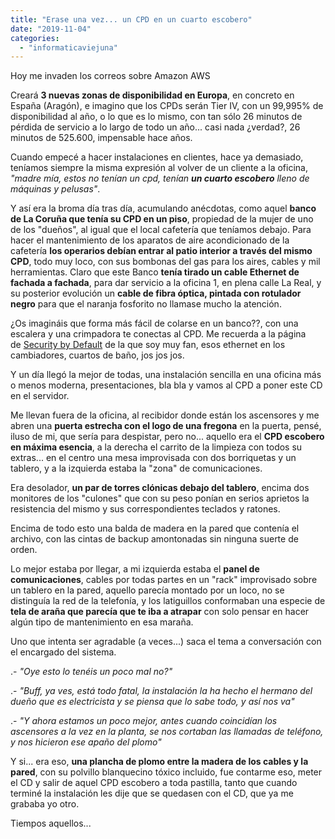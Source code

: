 ```yaml
---
title: "Erase una vez... un CPD en un cuarto escobero"
date: "2019-11-04"
categories: 
  - "informaticaviejuna"
---
```


Hoy me invaden los correos sobre Amazon AWS

Creará **3 nuevas zonas de disponibilidad en Europa**, en concreto en España (Aragón), e imagino que los CPDs serán Tier IV, con un 99,995% de disponibilidad al año, o lo que es lo mismo, con tan sólo 26 minutos de pérdida de servicio a lo largo de todo un año... casi nada ¿verdad?, 26 minutos de 525.600, impensable hace años.

Cuando empecé a hacer instalaciones en clientes, hace ya demasiado, teníamos siempre la misma expresión al volver de un cliente a la oficina, _"madre mía, estos no tenían un cpd, tenían **un cuarto escobero** lleno de máquinas y pelusas"_.

Y así era la broma día tras día, acumulando anécdotas, como aquel **banco de La Coruña que tenía su CPD en un piso**, propiedad de la mujer de uno de los "dueños", al igual que el local cafetería que teníamos debajo. Para hacer el mantenimiento de los aparatos de aire acondicionado de la cafetería **los operarios debían entrar al patio interior a través del mismo CPD**, todo muy loco, con sus bombonas del gas para los aires, cables y mil herramientas. Claro que este Banco **tenía tirado un cable Ethernet de fachada a fachada**, para dar servicio a la oficina 1, en plena calle La Real, y su posterior evolución un **cable de fibra óptica, pintada con rotulador negro** para que el naranja fosforito no llamase mucho la atención.

¿Os imagináis que forma más fácil de colarse en un banco??, con una escalera y una crimpadora te conectas al CPD. Me recuerda a la página de [Security by Default](http://www.securitybydefault.com/search/label/ethernet%20exposed) de la que soy muy fan, esos ethernet en los cambiadores, cuartos de baño, jos jos jos.

Y un día llegó la mejor de todas, una instalación sencilla en una oficina más o menos moderna, presentaciones, bla bla y vamos al CPD a poner este CD en el servidor.

Me llevan fuera de la oficina, al recibidor donde están los ascensores y me abren una **puerta estrecha con el logo de una fregona** en la puerta, pensé, iluso de mi, que sería para despistar, pero no... aquello era el **CPD escobero en máxima esencia**, a la derecha el carrito de la limpieza con todos su extras... en el centro una mesa improvisada con dos borriquetas y un tablero, y a la izquierda estaba la "zona" de comunicaciones.

Era desolador, **un par de torres clónicas debajo del tablero**, encima dos monitores de los "culones" que con su peso ponían en serios aprietos la resistencia del mismo y sus correspondientes teclados y ratones.

Encima de todo esto una balda de madera en la pared que contenía el archivo, con las cintas de backup amontonadas sin ninguna suerte de orden.

Lo mejor estaba por llegar, a mi izquierda estaba el **panel de comunicaciones**, cables por todas partes en un "rack" improvisado sobre un tablero en la pared, aquello parecía montado por un loco, no se distinguía la red de la telefonía, y los latiguillos conformaban una especie de **tela de araña que parecía que te iba a atrapar** con solo pensar en hacer algún tipo de mantenimiento en esa maraña.

Uno que intenta ser agradable (a veces...) saca el tema a conversación con el encargado del sistema.

.- _"Oye esto lo tenéis un poco mal no?"_

.- _"Buff, ya ves, está todo fatal, la instalación la ha hecho el hermano del dueño que es electricista y se piensa que lo sabe todo, y así nos va"_

.- _"Y ahora estamos un poco mejor, antes cuando coincidían los ascensores a la vez en la planta, se nos cortaban las llamadas de teléfono, y nos hicieron ese apaño del plomo"_

Y si... era eso, **una plancha de plomo entre la madera de los cables y la pared**, con su polvillo blanquecino tóxico incluido, fue contarme eso, meter el CD y salir de aquel CPD escobero a toda pastilla, tanto que cuando terminé la instalación les dije que se quedasen con el CD, que ya me grababa yo otro.

Tiempos aquellos...
